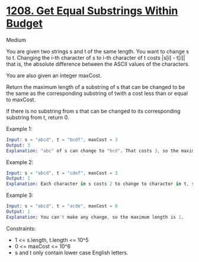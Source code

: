 # [1208. Get Equal Substrings Within Budget](https://leetcode.com/problems/get-equal-substrings-within-budget/)

Medium

You are given two strings s and t of the same length. You want to change s to t. Changing the i-th character of s to i-th character of t costs |s[i] - t[i]| that is, the absolute difference between the ASCII values of the characters.

You are also given an integer maxCost.

Return the maximum length of a substring of s that can be changed to be the same as the corresponding substring of twith a cost less than or equal to maxCost.

If there is no substring from s that can be changed to its corresponding substring from t, return 0.

Example 1:

```s
Input: s = "abcd", t = "bcdf", maxCost = 3
Output: 3
Explanation: "abc" of s can change to "bcd". That costs 3, so the maximum length is 3.
```

Example 2:

```s
Input: s = "abcd", t = "cdef", maxCost = 3
Output: 1
Explanation: Each character in s costs 2 to change to charactor in t, so the maximum length is 1.
```

Example 3:

```s
Input: s = "abcd", t = "acde", maxCost = 0
Output: 1
Explanation: You can't make any change, so the maximum length is 1.
```

Constraints:

- 1 <= s.length, t.length <= 10^5
- 0 <= maxCost <= 10^6
- s and t only contain lower case English letters.

